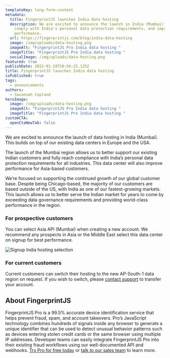 ```yaml
---
templateKey: long-form-content
metadata:
  title: FingerprintJS launches India data hosting
  description: We are excited to announce the launch in India (Mumbai) in order to
    comply with India's personal data protection requirements, and improve
    performance.
  url: https://fingerprintjs.com/blog/india-data-hosting
  image: /img/uploads/data-hosting.png
  imageAlt: "FingerprintJS Pro India data hosting "
  imageTitle: "FingerprintJS Pro India data hosting "
  socialImage: /img/uploads/data-hosting.png
featured: true
publishDate: 2022-01-19T20:56:25.125Z
title: FingerprintJS launches India data hosting
isPublished: true
tags:
  - announcements
authors:
  - Savannah Copland
heroImage:
  image: /img/uploads/data-hosting.png
  imageAlt: "FingerprintJS Pro India data hosting "
  imageTitle: "FingerprintJS Pro India data hosting "
customCTA:
  openCtaNewTab: false
---
```

We are excited to announce the launch of data hosting in India (Mumbai). This builds on top of our existing data centers in Europe and the USA.

The launch of the Mumbai region allows us to better support our existing Indian customers and fully reach compliance with India’s personal data protection requirements for all industries. This data center will also improve performance for Asia-based customers.

We’re focused on supporting the continued growth of our global customer base. Despite being Chicago-based, the majority of our customers are based outside of the US, with India as one of our fastest-growing markets. This launch allows us to better serve the Indian market for years to come by exceeding data governance requirements and providing world-class performance in the region.

### For prospective customers

You can select Asia API (Mumbai) when creating a new account. We recommend any prospects in Asia or the Middle East select this data center on signup for best performance.

![Signup India hosting selection](/img/uploads/image-11-.png "Signup India hosting selection")

### For current customers

Current customers can switch their hosting to the new AP-South-1 data region on request. If you wish to switch, please [contact support](mailto:support@fingerprintjs.com) to transfer your account.

## About FingerprintJS

FingerprintJS Pro is a 99.5% accurate device identification service that helps prevent fraud, spam, and account takeovers. Pro’s JavaScript technology combines hundreds of signals inside any browser to generate a unique identifier that can be used to detect unusual behavior patterns such as devices entering stolen credit cards or the same browser using multiple IP addresses. Developer teams can easily integrate FingerprintJS Pro into their existing fraud workflows using our well-documented API and webhooks. [Try Pro for free today](https://dashboard.fingerprintjs.com/signup) or [talk to our sales team](https://fingerprintjs.com/contact-sales/) to learn more.